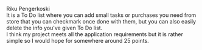 Riku Pengerkoski<br>
It is a To Do list where you can add small tasks or purchases you need from store that you can checkmark once done with them, but you can also easily delete the info you've given To Do list.<br>
I think my project meets all the application requirements but it is rather simple so I would hope for somewhere around 25 points.
